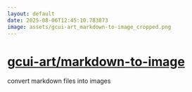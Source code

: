 ```yaml
---
layout: default
date: 2025-08-06T12:45:10.783873
image: assets/gcui-art_markdown-to-image_cropped.png
---
```


# [gcui-art/markdown-to-image](https://github.com/gcui-art/markdown-to-image)

convert markdown files into images
